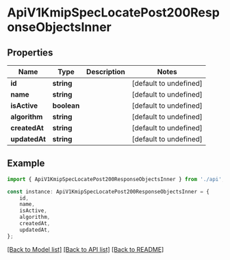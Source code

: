# ApiV1KmipSpecLocatePost200ResponseObjectsInner


## Properties

Name | Type | Description | Notes
------------ | ------------- | ------------- | -------------
**id** | **string** |  | [default to undefined]
**name** | **string** |  | [default to undefined]
**isActive** | **boolean** |  | [default to undefined]
**algorithm** | **string** |  | [default to undefined]
**createdAt** | **string** |  | [default to undefined]
**updatedAt** | **string** |  | [default to undefined]

## Example

```typescript
import { ApiV1KmipSpecLocatePost200ResponseObjectsInner } from './api';

const instance: ApiV1KmipSpecLocatePost200ResponseObjectsInner = {
    id,
    name,
    isActive,
    algorithm,
    createdAt,
    updatedAt,
};
```

[[Back to Model list]](../README.md#documentation-for-models) [[Back to API list]](../README.md#documentation-for-api-endpoints) [[Back to README]](../README.md)
